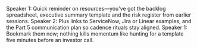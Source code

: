 Speaker 1: Quick reminder on resources—you’ve got the backlog spreadsheet, executive summary template and the risk register from earlier sessions.
Speaker 2: Plus links to ServiceNow, Jira or Linear examples, and the Part 5 communication plan so cadence rituals stay aligned.
Speaker 1: Bookmark them now; nothing kills momentum like hunting for a template five minutes before an investor call.
